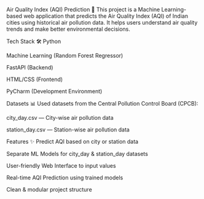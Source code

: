 Air Quality Index (AQI) Prediction 🚀
This project is a Machine Learning-based web application that predicts the Air Quality Index (AQI) of Indian cities using historical air pollution data.
It helps users understand air quality trends and make better environmental decisions.

Tech Stack 🛠️
Python

Machine Learning (Random Forest Regressor)

FastAPI (Backend)

HTML/CSS (Frontend)

PyCharm (Development Environment)

Datasets 📊
Used datasets from the Central Pollution Control Board (CPCB):

city_day.csv — City-wise air pollution data

station_day.csv — Station-wise air pollution data

Features ✨
Predict AQI based on city or station data

Separate ML Models for city_day & station_day datasets

User-friendly Web Interface to input values

Real-time AQI Prediction using trained models

Clean & modular project structure

